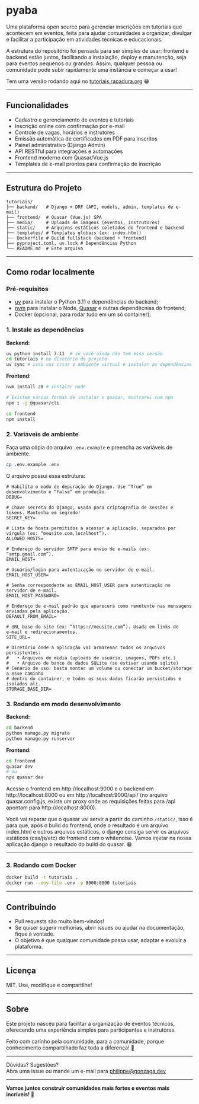 # pyaba 

Uma plataforma open source para gerenciar inscrições em tutoriais que acontecem em eventos, feita para ajudar comunidades a organizar, divulgar e facilitar a participação em atividades técnicas e educacionais.

A estrutura do repositório foi pensada para ser simples de usar: frontend e backend estão juntos, facilitando a instalação, deploy e manutenção, seja para eventos pequenos ou grandes. Assim, qualquer pessoa ou comunidade pode subir rapidamente uma instância e começar a usar!

Tem uma versão rodando aqui no [tutoriais.rapadura.org](https://tutoriais.rapadura.org/) 😁

---

## Funcionalidades

- Cadastro e gerenciamento de eventos e tutoriais
- Inscrição online com confirmação por e-mail
- Controle de vagas, horários e instrutores
- Emissão automática de certificados em PDF para inscritos
- Painel administrativo (Django Admin)
- API RESTful para integrações e automações
- Frontend moderno com Quasar/Vue.js
- Templates de e-mail prontos para confirmação de inscrição

---

## Estrutura do Projeto

```
tutoriais/
├── backend/   # Django + DRF (API, models, admin, templates de e-mail)
├── frontend/  # Quasar (Vue.js) SPA
├── media/     # Uploads de imagens (eventos, instrutores)
├── static/    # Arquivos estáticos coletados do frontend e backend
├── templates/ # Templates globais (ex: index.html)
├── Dockerfile # Build fullstack (backend + frontend)
├── pyproject.toml, uv.lock # Dependências Python
└── README.md  # Este arquivo
```

---

## Como rodar localmente

### Pré-requisitos

- [uv](https://github.com/astral-sh/uv) para instalar o Python 3.11 e dependências do backend;
- [nvm](https://github.com/nvm-sh/nvm) para instalar o Node, [Quasar](https://quasar.dev/start/quasar-cli/) e outras dependêcnias do frontend;
- Docker (opcional, para rodar tudo em um só container);

### 1. Instale as dependências

**Backend:**
```bash
uv python install 3.11  # se você ainda não tem essa versão
cd tutoriais # no diretório do projeto
uv sync # isso vai criar o ambiente virtual e instalar as dependências
```

**Frontend:**
```bash
nvm install 20 # instalar node

# Existem várias formas de instalar o quasar, mostrarei com npm
npm i -g @quasar/cli

cd frontend
npm install
```

### 2. Variáveis de ambiente

Faça uma cópia do arquivo `.env.example` e preencha as variáveis de ambiente.

```bash
cp .env.example .env
```

O arquivo possui essa estrutura:

```
# Habilita o modo de depuração do Django. Use “True” em desenvolvimento e “False” em produção.
DEBUG=

# Chave secreta do Django, usada para criptografia de sessões e tokens. Mantenha em segredo!
SECRET_KEY=

# Lista de hosts permitidos a acessar a aplicação, separados por vírgula (ex: “meusite.com,localhost”).
ALLOWED_HOSTS=

# Endereço do servidor SMTP para envio de e‑mails (ex: “smtp.gmail.com”).
EMAIL_HOST=

# Usuário/login para autenticação no servidor de e‑mail.
EMAIL_HOST_USER=

# Senha correspondente ao EMAIL_HOST_USER para autenticação no servidor de e‑mail.
EMAIL_HOST_PASSWORD=

# Endereço de e‑mail padrão que aparecerá como remetente nas mensagens enviadas pela aplicação.
DEFAULT_FROM_EMAIL=

# URL base do site (ex: “https://meusite.com”). Usada em links de e‑mail e redirecionamentos.
SITE_URL=

# Diretório onde a aplicação vai armazenar todos os arquivos persistentes:
#   • Arquivos de mídia (uploads de usuário, imagens, PDFs etc.)
#   • Arquivo de banco de dados SQLite (se estiver usando sqlite)
# Cenário de uso: basta montar um volume ou conectar um bucket/storage a esse caminho
# dentro do container, e todos os seus dados ficarão persistidos e isolados ali.
STORAGE_BASE_DIR=
```


### 3. Rodando em modo desenvolvimento

**Backend:**
```bash
cd backend
python manage.py migrate
python manage.py runserver
```

**Frontend:**
```bash
cd frontend
quasar dev
# ou
npx quasar dev
```

Acesse o frontend em http://localhost:9000 e o backend em http://localhost:8000 ou em http://localhost:9000/api/ (no arquivo quasar.config.js, existe um proxy onde as requisições feitas para /api apontam para http://localhost:8000).

Você vai reparar que o quasar vai servir a partir do caminho `/static/`, isso é para que, após o build do frontend, onde o resultado é um arquivo index.html e outros arquivos estáticos, o django consiga servir os arquivos estáticos (css/js/etc) do frontend com o whitenoise. Vamos injetar na nossa aplicação django o resultado do build do quasar. 😁

---

### 3. Rodando com Docker

```bash
docker build -t tutoriais .
docker run --env-file .env -p 8000:8000 tutoriais
```

---

## Contribuindo

- Pull requests são muito bem-vindos!
- Se quiser sugerir melhorias, abrir issues ou ajudar na documentação, fique à vontade.
- O objetivo é que qualquer comunidade possa usar, adaptar e evoluir a plataforma.

---

## Licença

MIT. Use, modifique e compartilhe!

---

## Sobre

Este projeto nasceu para facilitar a organização de eventos técnicos, oferecendo uma experiência simples para participantes e instrutores.

Feito com carinho pela comunidade, para a comunidade, porque conhecimento compartilhado faz toda a diferença! 💜

---

Dúvidas? Sugestões?  
Abra uma issue ou mande um e-mail para philippe@gonzaga.dev

---

**Vamos juntos construir comunidades mais fortes e eventos mais incríveis! 🚀**
